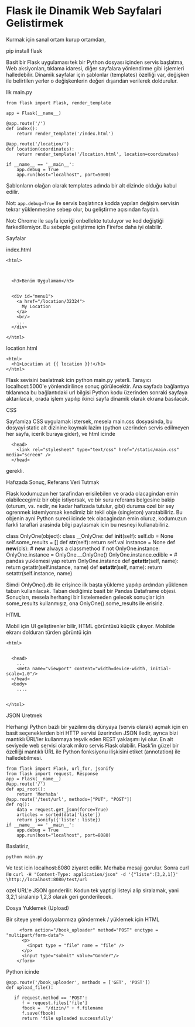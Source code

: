 # Flask ile Dinamik Web Sayfalari Gelistirmek

Kurmak için sanal ortam kurup ortamdan,

pip install flask

Basit bir Flask uygulaması tek bir Python dosyası içinden servis
başlatma, Web aksiyonları, tıklama idaresi, diğer sayfalara
yönlendirme gibi işlemleri halledebilir. Dinamik sayfalar için
şablonlar (templates) özelliği var, değişken ile belirtilen yerler o
değişkenlerin değeri dışarıdan verilerek doldurulur.

Ilk main.py

```
from flask import Flask, render_template

app = Flask(__name__)

@app.route('/')
def index():
    return render_template('/index.html')

@app.route('/location/')
def location(coordinates):
    return render_template('/location.html', location=coordinates)

if __name__ == '__main__':
    app.debug = True
    app.run(host="localhost", port=5000)
```


Şablonların olağan olarak templates adında bir alt dizinde olduğu
kabul edilir.

Not: `app.debug=True` ile servis başlatınca kodda yapılan değişim
servisin tekrar yüklenmesine sebep olur, bu geliştirme açısından
faydalı.

Not: Chrome ile sayfa içeriği onbellekte tutuluyor ve kod değiştiği
farkedilemiyor. Bu sebeple geliştirme için Firefox daha iyi olabilir.

Sayfalar


index.html

```
<html>



  <h3>Benim Uygulamam</h3>


  <div id="menu1">
    <a href="/location/32324">
      My Location
    </a>
    <br/>
    ...
  </div>

</html>
```

location.html

```
<html>
  <h1>Location at {{ location }}!</h1>
</html>
```

Flask sevisini baslatmak icin python main.py yeterli. Tarayıcı
localhost:5000'e yönlendirilince sonuç görülecektir. Ana sayfada
bağlantıya tıklanınca bu bağlantıdaki url bilgisi Python kodu
üzerinden sonraki sayfaya aktarılacak, orada işlem yapılıp ikinci
sayfa dinamik olarak ekrana basılacak.

CSS

Sayfamiza CSS uygulamak istersek, mesela main.css dosyasinda, bu
dosyayi static alt dizinine koymak lazim (python uzerinden servis
edilmeyen her sayfa, icerik buraya gider), ve html icinde

```
  <head>
    <link rel="stylesheet" type="text/css" href="/static/main.css" media="screen" />
  </head>
```

gerekli.

Hafızada Sonuç, Referans Veri Tutmak

Flask kodumuzun her tarafindan erisilebilen ve orada olacagindan emin
olabilecegimiz bir obje istiyorsak, ve bir suru referans belgesine
bakip (oturum, vs. nedir, ne kadar hafizada tutulur, gibi) duruma ozel
bir sey ogrenmek istemiyorsak kendimiz bir tekil obje (singleton)
yaratabiliriz. Bu objenin ayni Python sureci icinde tek olacagindan
emin oluruz, kodumuzun farkli taraflari arasinda bilgi paylasmak icin
bu nesneyi kullanabiliriz.

class OnlyOne(object):
    class __OnlyOne:
        def __init__(self):
            self.db = None
            self.some_results = []
        def __str__(self):
            return self.val
    instance = None
    def __new__(cls): # __new__ always a classmethod
        if not OnlyOne.instance:
            OnlyOne.instance = OnlyOne.__OnlyOne()
            OnlyOne.instance.edible = # pandas yuklemesi yap
        return OnlyOne.instance
    def __getattr__(self, name):
        return getattr(self.instance, name)
    def __setattr__(self, name):
        return setattr(self.instance, name)

Simdi OnlyOne().db ile erişince ilk başta yükleme yapılıp ardından
yüklenen taban kullanılacak. Taban dediğimiz basit bir Pandas
Dataframe objesi. Sonuçları, mesela herhangi bir listelemeden gelecek
sonuçlar için some_results kullanmışız, ona OnlyOne().some_results ile
erisiriz.

HTML

Mobil için UI geliştirenler bilir, HTML görüntüsü küçük
çıkıyor. Mobilde ekranı dolduran türden görüntü için

```
<html>


  <head>
    ...
    <meta name="viewport" content="width=device-width, initial-scale=1.0"/>
  </head>
  <body>
    ....


</html>
```

JSON Uretmek

Herhangi Python bazlı bir yazılımı dış dünyaya (servis olarak) açmak
için en basit seçeneklerden biri HTTP servisi üzerinden JSON iledir,
ayrıca bizi mantıklı ÜRL'ler kullanmaya teşvik eden REST yaklaşımı iyi
olur. En alt seviyede web servisi olarak mikro servis Flask
olabilir. Flask'in güzel bir özelliği mantıklı ÜRL ile Python
fonksiyonu ilişkisini etiket (annotation) ile halledebilmesi.

```
from flask import Flask, url_for, jsonify
from flask import request, Response
app = Flask(__name__)
@app.route('/')
def api_root():
    return 'Merhaba'
@app.route('/test/url', methods=["PUT", "POST"])
def rq():
    data = request.get_json(force=True)   
    articles = sorted(data['liste'])
    return jsonify({'liste': liste})
if __name__ == '__main__':
    app.debug = True
    app.run(host="localhost", port=8080)
```

Baslatiriz,

`python main.py`

Ve test icin localhost:8080 ziyaret edilir. Merhaba mesaji
gorulur. Sonra curl ile `curl -H "Content-Type: application/json" -d
'{"liste":[3,2,1]}' \http://localhost:8080/test/url`

ozel URL'e JSON gonderilir. Kodun tek yaptigi listeyi alip siralamak,
yani 3,2,1 siralanip 1,2,3 olarak geri gonderilecek.

Dosya Yuklemek (Upload)

Bir siteye yerel dosyalarımıza göndermek / yüklemek için HTML

```
     <form action="/book_uploader" method="POST" enctype = "multipart/form-data">
      <p>
        <input type = "file" name = "file" />
      </p>
      <input type="submit" value="Gonder"/>
    </form>
```


Python icinde

```
@app.route('/book_uploader', methods = ['GET', 'POST'])
def upload_file():

   if request.method == 'POST':
      f = request.files['file']
      fbook =  "/dizin/" + f.filename
      f.save(fbook)     
      return 'file uploaded successfully'

```








